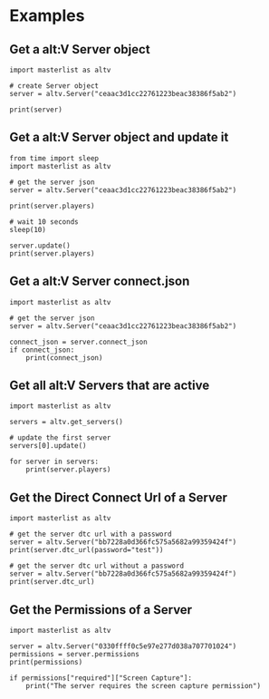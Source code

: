 # Examples

## Get a alt:V Server object

```python3
import masterlist as altv

# create Server object
server = altv.Server("ceaac3d1cc22761223beac38386f5ab2")

print(server)
```

## Get a alt:V Server object and update it

```python3
from time import sleep
import masterlist as altv

# get the server json
server = altv.Server("ceaac3d1cc22761223beac38386f5ab2")

print(server.players)

# wait 10 seconds
sleep(10)

server.update()
print(server.players)
```

## Get a alt:V Server connect.json

```python3
import masterlist as altv

# get the server json
server = altv.Server("ceaac3d1cc22761223beac38386f5ab2")

connect_json = server.connect_json
if connect_json:
    print(connect_json)
```

## Get all alt:V Servers that are active

```python3
import masterlist as altv

servers = altv.get_servers()

# update the first server
servers[0].update()

for server in servers:
    print(server.players)
```

## Get the Direct Connect Url of a Server

```python3
import masterlist as altv

# get the server dtc url with a password
server = altv.Server("bb7228a0d366fc575a5682a99359424f")
print(server.dtc_url(password="test"))

# get the server dtc url without a password
server = altv.Server("bb7228a0d366fc575a5682a99359424f")
print(server.dtc_url)
```

## Get the Permissions of a Server

```python3
import masterlist as altv

server = altv.Server("0330ffff0c5e97e277d038a707701024")
permissions = server.permissions
print(permissions)

if permissions["required"]["Screen Capture"]:
    print("The server requires the screen capture permission")
```

